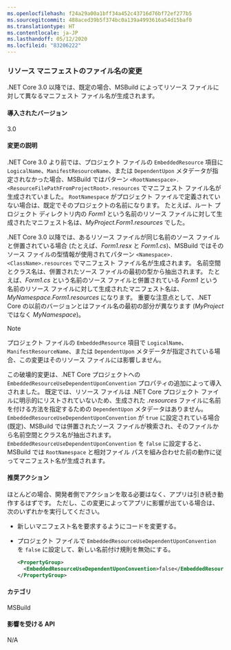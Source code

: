 ```yaml
---
ms.openlocfilehash: f24a29a00a1bff34a452c43716d76bf72ef277b5
ms.sourcegitcommit: 488aced39b5f374bc0a139a4993616a54d15baf0
ms.translationtype: HT
ms.contentlocale: ja-JP
ms.lasthandoff: 05/12/2020
ms.locfileid: "83206222"
---
```

### <a name="resource-manifest-file-name-change"></a>リソース マニフェストのファイル名の変更

.NET Core 3.0 以降では、既定の場合、MSBuild によってリソース ファイルに対して異なるマニフェスト ファイル名が生成されます。

#### <a name="version-introduced"></a>導入されたバージョン

3.0

#### <a name="change-description"></a>変更の説明

.NET Core 3.0 より前では、プロジェクト ファイルの `EmbeddedResource` 項目に `LogicalName`、`ManifestResourceName`、または `DependentUpon` メタデータが指定されなかった場合、MSBuild ではパターン `<RootNamespace>.<ResourceFilePathFromProjectRoot>.resources` でマニフェスト ファイル名が生成されていました。 `RootNamespace` がプロジェクト ファイルで定義されていない場合は、既定でそのプロジェクトの名前になります。 たとえば、ルート プロジェクト ディレクトリ内の *Form1* という名前のリソース ファイルに対して生成されたマニフェスト名は、*MyProject.Form1.resources* でした。

.NET Core 3.0 以降では、あるリソース ファイルが同じ名前のソース ファイルと併置されている場合 (たとえば、*Form1.resx* と *Form1.cs*)、MSBuild ではそのソース ファイルの型情報が使用されてパターン `<Namespace>.<ClassName>.resources` でマニフェスト ファイル名が生成されます。 名前空間とクラス名は、併置されたソース ファイルの最初の型から抽出されます。 たとえば、*Form1.cs* という名前のソース ファイルと併置されている *Form1* という名前のリソース ファイルに対して生成されたマニフェスト名は、*MyNamespace.Form1.resources* になります。 重要な注意点として、.NET Core の以前のバージョンとはファイル名の最初の部分が異なります (*MyProject* ではなく *MyNamespace*)。

> [!NOTE]
> プロジェクト ファイルの `EmbeddedResource` 項目で `LogicalName`、`ManifestResourceName`、または `DependentUpon` メタデータが指定されている場合、この変更はそのリソース ファイルには影響しません。

この破壊的変更は、.NET Core プロジェクトへの `EmbeddedResourceUseDependentUponConvention` プロパティの追加によって導入されました。 既定では、リソース ファイルは .NET Core プロジェクト ファイルに明示的にリストされていないため、生成された *.resources* ファイルに名前を付ける方法を指定するための `DependentUpon` メタデータはありません。 `EmbeddedResourceUseDependentUponConvention` が `true` に設定されている場合 (既定)、MSBuild では併置されたソース ファイルが検索され、そのファイルから名前空間とクラス名が抽出されます。 `EmbeddedResourceUseDependentUponConvention` を `false` に設定すると、MSBuild では `RootNamespace` と相対ファイル パスを組み合わせた前の動作に従ってマニフェスト名が生成されます。

#### <a name="recommended-action"></a>推奨アクション

ほとんどの場合、開発者側でアクションを取る必要はなく、アプリは引き続き動作するはずです。 ただし、この変更によってアプリに影響が出ている場合は、次のいずれかを実行してください。

- 新しいマニフェスト名を要求するようにコードを変更する。

- プロジェクト ファイルで `EmbeddedResourceUseDependentUponConvention` を `false` に設定して、新しい名前付け規則を無効にする。

  ```xml
  <PropertyGroup>
    <EmbeddedResourceUseDependentUponConvention>false</EmbeddedResourceUseDependentUponConvention>
  </PropertyGroup>
  ```

#### <a name="category"></a>カテゴリ

MSBuild

#### <a name="affected-apis"></a>影響を受ける API

N/A

